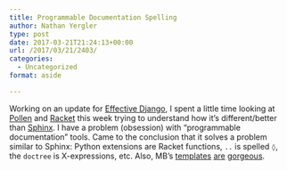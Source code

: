 ```yaml
---
title: Programmable Documentation Spelling
author: Nathan Yergler
type: post
date: 2017-03-21T21:24:13+00:00
url: /2017/03/21/2403/
categories:
  - Uncategorized
format: aside

---
```

Working on an update for [Effective Django][1], I spent a little time looking at [Pollen][2] and [Racket][3] this week trying to understand how it’s different/better than [Sphinx][4]. I have a problem (obsession) with “programmable documentation” tools. Came to the conclusion that it solves a problem similar to Sphinx: Python extensions are Racket functions, `..` is spelled `◊`, the `doctree` is X-expressions, etc. Also, MB’s [templates][5] [are][6] [gorgeous][7].

 [1]: http://effectivedjango.com
 [2]: http://docs.racket-lang.org/pollen/
 [3]: http://racket-lang.org/
 [4]: http://sphinx-doc.org
 [5]: http://beautifulracket.com/
 [6]: http://practicaltypography.com/
 [7]: http://typographyforlawyers.com/